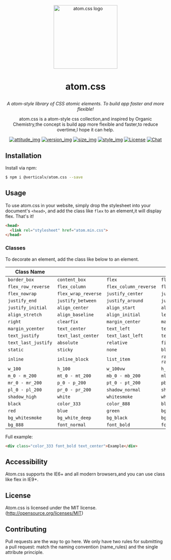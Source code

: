 
<p align="center"><a href="#" target="_blank" rel="noopener noreferrer"><img width="200" src="https://s1.ax1x.com/2018/11/25/Fkb1F1.png" alt="atom.css logo"></a></p>

# <p align="center"> atom.css </p>

_<p align="center">A atom-style library of CSS atomic elements. To build app faster and more flexible!</p>_

<p align="center"> atom.css is a atom-style css collection,and inspired by Organic Chemistry,the concept is build app more flexible and faster,to reduce overtime,I hope it can help.</p>

<p align="center">
  <a href="#"><img src="https://img.shields.io/badge/join-welcome-brightgreen.svg" alt="attitude_img"></a>
  <a href="#"><img src="https://img.shields.io/badge/version-1.0-orange.svg" alt="version_img"></a>
  <a href="#"><img src="https://img.shields.io/badge/uncompres%20size-12k-red.svg" alt="size_img"></a>
  <a href="#"><img src="https://img.shields.io/badge/style-fic%20design-yellow.svg" alt="style_img"></a>
  <a href="#"><img src="https://img.shields.io/badge/license-MIT-blue.svg" alt="License"></a>
  <a href="#"><img src="https://img.shields.io/badge/update-weekly-lightgrey.svg" alt="Chat"></a>
</p>

## Installation

Install via npm:

```bash
$ npm i @verticalv/atom.css --save
```

## Usage

To use atom.css in your website, simply drop the stylesheet into your document's `<head>`, and add the class like `flex` to an element,it will display flex. That's it! 

```html
<head>
  <link rel="stylesheet" href="atom.min.css">
</head>
```

### Classes

To decorate an element, add the class like below to an element. 

| Class Name        |                    |                     |                      |
| ----------------- | ------------------ | ------------------- | -------------------- |
| `border_box`      | `content_box`      | `flex`              | `flex_row`        |
| `flex_row_reverse `           | `flex_column`        | `flex_column_reverse`             | `flex_wrap`               |
| `flex_nowrap`          | `flex_wrap_reverse`            | `justify_center`          | `justify_start`       |
| `justify_end`    | `justify_between`    | `justify_around`        | `justify_evenly`          |
| `justify_initial`   | `align_center`    | `align_start`    | `align_end`        |
| `align_stretch`          | `align_baseline`       | `align_initial`     | `left`         |
| `right`   | `clearfix`      | `margin_center`    | `margin_xcenter`           |
| `margin_ycenter`     | `text_center`          | `text_left`       | `text_right`     |
| `text_justify`     | `text_last_center`   | `text_last_left`      | `text_last_right`    |
| `text_last_justify`       | `absolute`     | `relative`           | `fixed`            |
| `static`        | `sticky`         | `none`      | `block`      |
| `inline`        | `inline_block` | `list_item` | `radius_0 - radius_20`     |
| `w_100` | `h_100`        | `w_100vw` | `h_100vh` |
| `m_0 - m_200` | `mt_0 - mt_200` | `mb_0 - mb_200`             | `ml_0 - ml_200`       |
| `mr_0 - mr_200`          | `p_0 - p_200`          | `pt_0 - pt_200`            | `pb_0 - pb_200`         |
| `pl_0 - pl_200`      | `pr_0 - pr_200`      | `shadow_normal`          | `shadow_medium`            |
| `shadow_high`     | `white`      | `whitesmoke`      | `white_sub`          |
| `black`     | `color_333`      | `color_888`      | `black_sub`          |
| `red`    | `blue`     | `green`     | `bg_white`         |
| `bg_whitesmoke`    | `bg_white_deep`     | `bg_black`     | `bg_333`         |
| `bg_888`    | `font_normal`     | `font_bold`     | `font_bolder`         |


Full example:

```html
<div class="color_333 font_bold text_center">Example</div>
```

## Accessibility

Atom.css supports the IE6+ and all modern browsers,and you can use class like flex in IE9+.

## License

Atom.css is licensed under the MIT license. (http://opensource.org/licenses/MIT)

## Contributing

Pull requests are the way to go here. We only have two rules for submitting a pull request: match the naming convention (name_rules) and the single attribute principle.



